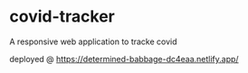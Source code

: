 # covid-tracker
A responsive web application to tracke covid 

deployed @ https://determined-babbage-dc4eaa.netlify.app/

